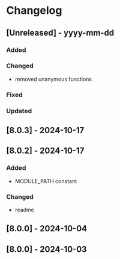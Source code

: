 # Changelog
## [Unreleased] - yyyy-mm-dd

### Added

### Changed
- removed unanymous functions

### Fixed

### Updated

## [8.0.3] - 2024-10-17


## [8.0.2] - 2024-10-17


### Added
- MODULE_PATH constant

### Changed
- readme

## [8.0.0] - 2024-10-04


## [8.0.0] - 2024-10-03
